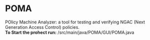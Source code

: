 # POMA
POlicy Machine Analyzer: a tool for testing and verifying NGAC (Next Generation Access Control) policies.  
**To Start the prohect run:** /src/main/java/POMA/GUI/POMA.java
